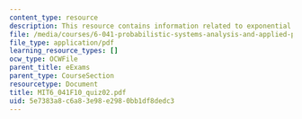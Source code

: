 ```yaml
---
content_type: resource
description: This resource contains information related to exponential random variable.
file: /media/courses/6-041-probabilistic-systems-analysis-and-applied-probability-fall-2010/5e7383a8c6a83e98e2980bb1df8dedc3_MIT6_041F10_quiz02.pdf
file_type: application/pdf
learning_resource_types: []
ocw_type: OCWFile
parent_title: eExams
parent_type: CourseSection
resourcetype: Document
title: MIT6_041F10_quiz02.pdf
uid: 5e7383a8-c6a8-3e98-e298-0bb1df8dedc3
---
```

